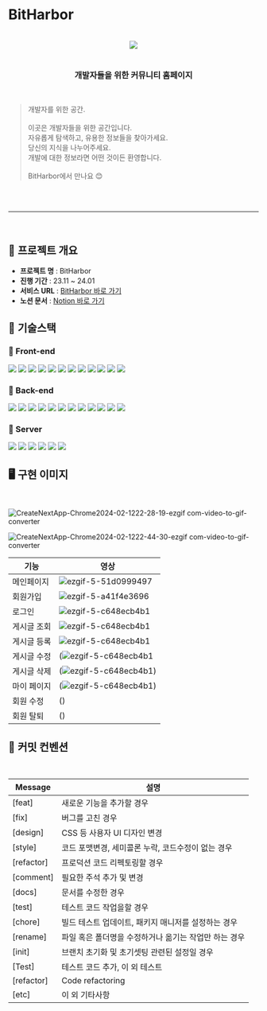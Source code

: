 # BitHarbor
<br>

<div align="center">
    <img src="https://github.com/project-Bitharbor/Bitharbor_server/assets/120084774/634bdcf9-5d4f-47f8-99a4-c645806012e0">
</div>

<br>

<main align="center">
    <h3 align="center">개발자들을 위한 커뮤니티 홈페이지</h3> 
</main>

<br>

> 개발자를 위한 공간.<br>
> <br>
> 이곳은 개발자들을 위한 공간입니다. <br>
> 자유롭게 탐색하고, 유용한 정보들을 찾아가세요. <br>
> 당신의 지식을 나누어주세요. <br>
> 개발에 대한 정보라면 어떤 것이든 환영합니다.<br>
> <br>
> BitHarbor에서 만나요 😊

<br>


<br>

------------

<br>

## 🚩 프로젝트 개요

* **프로젝트 명** : BitHarbor
* **진행 기간** : 23.11 ~ 24.01
* **서비스 URL** : [BitHarbor 바로 가기](https://bit-harbor.vercel.app/)
* **노션 문서** : [Notion 바로 가기](https://www.notion.so/Bit-Harbor-04b609ff07564e41a5cdbb3f54523c8f)



## 🚩 기술스택
### 🌅 Front-end
<img src="https://img.shields.io/badge/html5-E34F26?style=for-the-badge&logo=html5&logoColor=white"> <img src="https://img.shields.io/badge/css-1572B6?style=for-the-badge&logo=css3&logoColor=white"> <img src="https://img.shields.io/badge/javascript-F7DF1E?style=for-the-badge&logo=javascript&logoColor=black"> <img src="https://img.shields.io/badge/react-61DAFB?style=for-the-badge&logo=react&logoColor=black"> <img src="https://img.shields.io/badge/eslint-4B32C3?style=for-the-badge&logo=ESLint&logoColor=white"> <img src="https://img.shields.io/badge/prettier-F7B93E?style=for-the-badge&logo=Prettier&logoColor=black"> <img src="https://img.shields.io/badge/reactrouter-CA4245?style=for-the-badge&logo=ReactRouter&logoColor=white"> <img src="https://img.shields.io/badge/axios-5A29E4?style=for-the-badge&logo=axios&logoColor=white"> <img src="https://img.shields.io/badge/styled components-DB7093?style=for-the-badge&logo=styledcomponents&logoColor=white"> <img src="https://img.shields.io/badge/redux-764ABC?style=for-the-badge&logo=redux&logoColor=white"> <img src="https://img.shields.io/badge/React%20Hook%20Form-%23EC5990.svg?style=for-the-badge&logo=reacthookform&logoColor=white">
<img src="https://img.shields.io/badge/Next.js-000000?style=for-the-badge&logo=Next.js&logoColor=white">


### 🌄 Back-end
<img src="https://img.shields.io/badge/java-007396?style=for-the-badge&logo=java&logoColor=white">   <img src="https://img.shields.io/badge/SpringBoot-6DB33F?style=for-the-badge&logo=SpringBoot&logoColor=white">  <img src="https://img.shields.io/badge/SpringWeb-6DB33F?style=for-the-badge&logo=SpringWeb&logoColor=white"> <img src="https://img.shields.io/badge/Spring-6DB33F?style=for-the-badge&logo=Spring&logoColor=white">  <img src="https://img.shields.io/badge/Spring Data JPA-6DB33F?style=for-the-badge&logo=Spring Data JPA&logoColor=white">  <img src="https://img.shields.io/badge/Spring Security-6DB33F?style=for-the-badge&logo=Spring Security&logoColor=white"> <img src="https://img.shields.io/badge/Spring MVC-6DB33F?style=for-the-badge&logo=Spring MVC&logoColor=white"> <img src="https://img.shields.io/badge/mysql-4479A1?style=for-the-badge&logo=mysql&logoColor=white"> <img src="https://img.shields.io/badge/Gradle-02303A?style=for-the-badge&logo=Gradle&logoColor=white">  <img src="https://img.shields.io/badge/JWT-000000?style=for-the-badge&logo=JSON Web Tokens&logoColor=white">  <img src="https://img.shields.io/badge/H2 Base-00539F?style=for-the-badge&logo=H2 base&logoColor=white"> 
<img src="https://img.shields.io/badge/GitHub Actions-2088FF?style=for-the-badge&logo=Github Actions&logoColor=white"> 


### 🔐 Server
<img src="https://img.shields.io/badge/Amazon EC2-FF9900?style=for-the-badge&logo=Amazon EC2&logoColor=white"> <img src="https://img.shields.io/badge/Amazon S3-569A31?style=for-the-badge&logo=Amazon S3&logoColor=white"> <img src="https://img.shields.io/badge/Amazon RDS-527FFF?style=for-the-badge&logo=Amazon RDS&logoColor=white">
<img src="https://img.shields.io/badge/Amazon Route 53-8C4FFF?style=for-the-badge&logo=Amazon Route 53&logoColor=white">
<img src="https://img.shields.io/badge/Amazon CodeDeploy-FF9900?style=for-the-badge&logo=Amazon CodeDeploy&logoColor=white">
<img src="https://img.shields.io/badge/Amazon CloudFront-527FFF?style=for-the-badge&logo=Amazon CodeDeploy&logoColor=white">



## 🖥 구현 이미지
<br>

![CreateNextApp-Chrome2024-02-1222-28-19-ezgif com-video-to-gif-converter](https://github.com/project-Bitharbor/Bitharbor_server/assets/120084774/9041b1fc-5399-461a-a60f-9d51a0ca06c6)



![CreateNextApp-Chrome2024-02-1222-44-30-ezgif com-video-to-gif-converter](https://github.com/project-Bitharbor/Bitharbor_server/assets/120084774/208908f3-14e6-4dba-9aa1-193a942bcda0)



| 기능           | 영상                                                                           |
| ---------------------- | -------------------------------------------------------------------------------------- |
| 메인페이지 | ![ezgif-5-51d0999497](https://github.com/project-Bitharbor/Bitharbor_server/assets/120084774/82015437-d999-4e94-bedf-85c884b51937)|
| 회원가입 | ![ezgif-5-a41f4e3696](https://github.com/project-Bitharbor/Bitharbor_server/assets/120084774/73a10c9c-22c0-43d2-9bf1-291ffa8f8691)|
| 로그인 |![ezgif-5-c648ecb4b1](https://github.com/project-Bitharbor/Bitharbor_server/assets/120084774/495b6031-0e76-4536-8693-15291e2c3691)|
| 게시글 조회 |![ezgif-5-c648ecb4b1](https://github.com/project-Bitharbor/Bitharbor_server/assets/120084774/28f40199-8f74-4d60-a291-7e90fe6d197b)|
| 게시글 등록 |![ezgif-5-c648ecb4b1](https://github.com/project-Bitharbor/Bitharbor_server/assets/120084774/467f67d3-8c8a-401b-9d52-e4010e75ee4f)|
| 게시글 수정 | (![ezgif-5-c648ecb4b1](https://github.com/project-Bitharbor/Bitharbor_server/assets/120084774/66c3311f-900c-4e01-8234-298e9cf322e7)|
| 게시글 삭제 | (![ezgif-5-c648ecb4b1](https://github.com/project-Bitharbor/Bitharbor_server/assets/120084774/9041b1fc-5399-461a-a60f-9d51a0ca06c6))|
| 마이 페이지 |(![ezgif-5-c648ecb4b1](https://github.com/project-Bitharbor/Bitharbor_server/assets/120084774/208908f3-14e6-4dba-9aa1-193a942bcda0))|
| 회원 수정 |()|
| 회원 탈퇴 |()|


## 🚩 커밋 컨벤션
<br>

| Message     | 설명        |
| ---------------------- | -------------------------------------------------------------------------------------- |
| [feat]      | 새로운 기능을 추가할 경우        |
| [fix]      | 버그를 고친 경우        |
| [design]      | CSS 등 사용자 UI 디자인 변경        |
| [style]      | 코드 포맷변경, 세미콜론 누락, 코드수정이 없는 경우        |
| [refactor]      | 프로덕션 코드 리펙토링할 경우        |
| [comment]      | 필요한 주석 추가 및 변경        |
| [docs]      | 문서를 수정한 경우        |
| [test]      | 테스트 코드 작업을할 경우        |
| [chore]      | 빌드 테스트 업데이트, 패키지 매니저를 설정하는 경우        |
| [rename]      | 파일 혹은 폴더명을 수정하거나 옮기는 작업만 하는 경우        |
| [init]      | 브랜치 초기화 및 초기셋팅 관련된 설정일 경우        |
| [Test]      | 테스트 코드 추가, 이 외 테스트        |
| [refactor]      | Code refactoring        |
|[etc]|이 외 기타사항|
